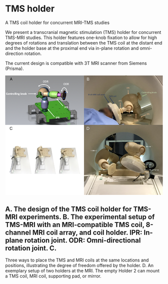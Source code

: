 # TMS holder
A TMS coil holder for concurrent MRI-TMS studies

We present a transcranial magnetic stimulation (TMS) holder for concurrent TMS-MRI studies. This holder features one-knob fixation to allow for high degrees of rotations and translation between the TMS coil at the distant end and the holder base at the proximal end via in-plane rotation and omni-direction rotation.

The current design is compatible with 3T MRI scanner from Siemens (Prisma).

![](https://github.com/fahsuanlin/tms_holder/blob/main/images/bs_fig1_blur.png)
## A. The design of the TMS coil holder for TMS-MRI experiments. B.  The experimental setup of TMS-MRI with an MRI-compatible TMS coil, 8-channel MRI coil array, and coil holder. IPR: In-plane rotation joint. ODR: Omni-directional rotation joint. C. 
Three ways to place the TMS and MRI coils at the same locations and positions, illustrating the degree of freedom offered by the holder.
D. An exemplary setup of two holders at the MRI. The empty Holder 2 can mount a TMS coil, MRI coil, supporting pad, or mirror.
